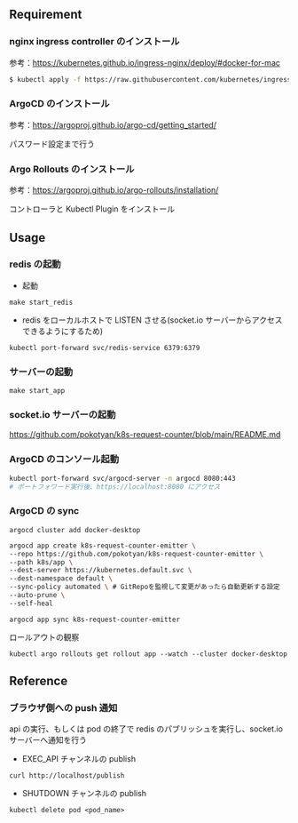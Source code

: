 ## Requirement

### nginx ingress controller のインストール

参考：https://kubernetes.github.io/ingress-nginx/deploy/#docker-for-mac

```bash
$ kubectl apply -f https://raw.githubusercontent.com/kubernetes/ingress-nginx/controller-v0.43.0/deploy/static/provider/cloud/deploy.yaml
```

### ArgoCD のインストール

参考：https://argoproj.github.io/argo-cd/getting_started/

パスワード設定まで行う

### Argo Rollouts のインストール

参考：https://argoproj.github.io/argo-rollouts/installation/

コントローラと Kubectl Plugin をインストール

## Usage

### redis の起動

- 起動

```
make start_redis
```

- redis をローカルホストで LISTEN させる(socket.io サーバーからアクセスできるようにするため)

```
kubectl port-forward svc/redis-service 6379:6379
```

### サーバーの起動

```
make start_app
```

### socket.io サーバーの起動

https://github.com/pokotyan/k8s-request-counter/blob/main/README.md

### ArgoCD のコンソール起動

```bash
kubectl port-forward svc/argocd-server -n argocd 8080:443
# ポートフォワード実行後、https://localhost:8080 にアクセス
```

### ArgoCD の sync

```
argocd cluster add docker-desktop
```

```bash
argocd app create k8s-request-counter-emitter \
--repo https://github.com/pokotyan/k8s-request-counter-emitter \
--path k8s/app \
--dest-server https://kubernetes.default.svc \
--dest-namespace default \
--sync-policy automated \ # GitRepoを監視して変更があったら自動更新する設定
--auto-prune \
--self-heal
```

```
argocd app sync k8s-request-counter-emitter
```

ロールアウトの観察

```
kubectl argo rollouts get rollout app --watch --cluster docker-desktop
```

## Reference

### ブラウザ側への push 通知

api の実行、もしくは pod の終了で redis のパブリッシュを実行し、socket.io サーバーへ通知を行う

- EXEC_API チャンネルの publish

```
curl http://localhost/publish
```

- SHUTDOWN チャンネルの publish

```
kubectl delete pod <pod_name>
```
